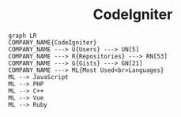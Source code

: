 <h1 align="center">CodeIgniter</h1>

```mermaid
graph LR
COMPANY_NAME{CodeIgniter}
COMPANY_NAME ---> U{Users} ---> UN[5]
COMPANY_NAME ---> R{Repositories} ---> RN[53]
COMPANY_NAME ---> G{Gists} ---> GN[21]
COMPANY_NAME ---> ML{Most Used<br>Languages}
ML --> JavaScript
ML --> PHP
ML --> C++
ML --> Vue
ML --> Ruby
```
